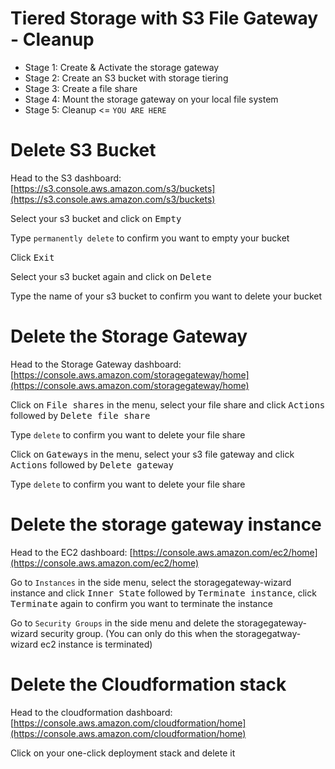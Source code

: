 # Tiered Storage with S3 File Gateway - Cleanup

- Stage 1: Create & Activate the storage gateway
- Stage 2: Create an S3 bucket with storage tiering
- Stage 3: Create a file share
- Stage 4: Mount the storage gateway on your local file system
- Stage 5: Cleanup <= `YOU ARE HERE`

# Delete S3 Bucket

Head to the S3 dashboard: [https://s3.console.aws.amazon.com/s3/buckets](https://s3.console.aws.amazon.com/s3/buckets)

Select your s3 bucket and click on <kbd>Empty</kbd>

Type `permanently delete` to confirm you want to empty your bucket

Click <kbd>Exit</kbd>

Select your s3 bucket again and click on <kbd>Delete</kbd>

Type the name of your s3 bucket to confirm you want to delete your bucket

# Delete the Storage Gateway

Head to the Storage Gateway dashboard: [https://console.aws.amazon.com/storagegateway/home](https://console.aws.amazon.com/storagegateway/home)

Click on <kbd>File shares</kbd> in the menu, select your file share and click <kbd>Actions</kbd> followed by <kbd>Delete file share</kbd> 

Type `delete` to confirm you want to delete your file share

Click on <kbd>Gateways</kbd> in the menu, select your s3 file gateway and click <kbd>Actions</kbd> followed by <kbd>Delete gateway</kbd> 

Type `delete` to confirm you want to delete your file share

# Delete the storage gateway instance

Head to the EC2 dashboard: [https://console.aws.amazon.com/ec2/home](https://console.aws.amazon.com/ec2/home)
 
Go to `Instances` in the side menu, select the storagegateway-wizard instance and click <kbd>Inner State</kbd> followed by <kbd>Terminate instance</kbd>, click <kbd>Terminate</kbd> again to confirm you want to terminate the instance

Go to `Security Groups` in the side menu and delete the storagegateway-wizard security group. (You can only do this when the storagegatway-wizard ec2 instance is terminated)

# Delete the Cloudformation stack

Head to the cloudformation dashboard: [https://console.aws.amazon.com/cloudformation/home](https://console.aws.amazon.com/cloudformation/home)

Click on your one-click deployment stack and delete it